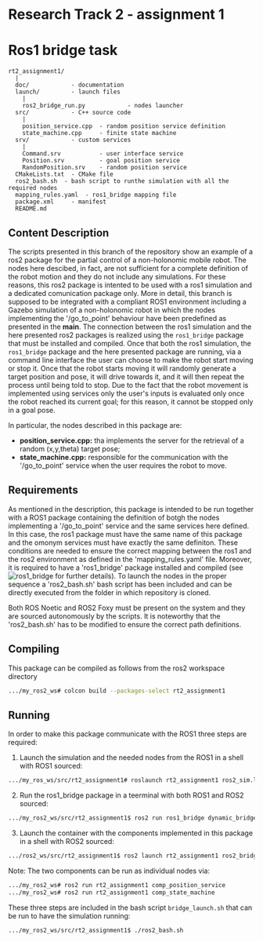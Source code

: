 # Research Track 2 - assignment 1

# Ros1 bridge task

```
rt2_assignment1/
  |
  doc/            - documentation
  launch/         - launch files
    |
    ros2_bridge_run.py            - nodes launcher
  src/            - C++ source code
    |
    position_service.cpp  - random position service definition 
    state_machine.cpp     - finite state machine 
  srv/            - custom services
    |
    Command.srv           - user interface service
    Position.srv          - goal position service
    RandomPosition.srv    - random position service
  CMakeLists.txt  - CMake file
  ros2_bash.sh  - bash script to runthe simulation with all the required nodes
  mapping_rules.yaml  - ros1_bridge mapping file
  package.xml     - manifest
  README.md       

```
## Content Description

The scripts presented in this branch of the repository show an example of a ros2 package for the partial control of a non-holonomic mobile robot.
The nodes here descibed, in fact, are not sufficient for a complete definition of the robot motion and they do not include any simulations.
For these reasons, this ros2 package is intented to be used with a ros1 simulation and a dedicated comunication package only. More in detail, this branch is supposed to be integrated with a compliant ROS1 environment including a Gazebo simulation of a non-holonomic robot in which the nodes implementing the '/go_to_point' behaviour have been predefined as presented in the **main**.
The connection between the ros1 simulation and the here presented ros2 packages is realized using the `ros1_bridge` package that must be installed and compiled. 
Once that both the ros1 simulation, the `ros1_bridge` package and the here presented package are running, via a command line interface the user can choose to make the robot start moving or stop it. Once that the robot starts moving it will randomly generate a target position and pose, it will drive towards it, and it will then repeat the process until being told to stop. Due to the fact that the robot movement is implemented using services only the user's inputs is evaluated only once the robot reached its current goal; for this reason, it cannot be stopped only in a goal pose.

In particular, the nodes described in this package are:

- **position_service.cpp:** tha implements the server for the retrieval of a random (x,y,theta) target pose;
- **state_machine.cpp:** responsible for the communication with the '/go_to_point' service when the user requires the robot to move.

## Requirements

As mentioned in the description, this package is intended to be run together with a ROS1 package containing the definition of botgh the nodes implementing a '/go_to_point' service and the same services here defined. In this case, the ros1 package must have the same name of this package and the omonym services must have exactly the same definiton. 
These conditions are needed to ensure the correct mapping between the ros1 and the ros2 environment as defined in the 'mapping_rules.yaml' file.
Moreover, it is required to have a 'ros1_bridge' package installed and compiled (see ![ros1_bridge](https://github.com/ros2/ros1_bridge) for further details).
To launch the nodes in the proper sequence a 'ros2_bash.sh' bash script has been included and can be directly executed from the folder in which repository is cloned.

Both ROS Noetic and ROS2 Foxy must be present on the system and they are sourced autonomously by the scripts. It is noteworthy that the 'ros2_bash.sh' has to be modified to 
ensure the correct path definitions.

## Compiling 

This package can be compiled as follows from the ros2 workspace directory

```bash
.../my_ros2_ws# colcon build --packages-select rt2_assignment1
```

## Running

In order to make this package communicate with the ROS1 three steps are required:

1. Launch the simulation and the needed nodes from the ROS1 in a shell with ROS1 sourced:

```bash
.../my_ros_ws/src/rt2_assignment1# roslaunch rt2_assignment1 ros2_sim.launch
```

2. Run the ros1_bridge package in a teerminal with both ROS1 and ROS2 sourced:
```bash
.../my_ros2_ws/src/rt2_assignment1$ ros2 run ros1_bridge dynamic_bridge
```

3. Launch the container with the components implemented in this package in a shell with ROS2 sourced:
```bash
.../ros2_ws/src/rt2_assignment1$ ros2 launch rt2_assignment1 ros2_bridge_run.py
```

Note: The two components can be run as individual nodes via:

```bash
.../my_ros2_ws# ros2 run rt2_assignment1 comp_position_service
.../my_ros2_ws# ros2 run rt2_assignment1 comp_state_machine
```

These three steps are included in the bash script `bridge_launch.sh` that can be run to have the simulation running:
```bash
.../my_ros2_ws/src/rt2_assignment1$ ./ros2_bash.sh
```
